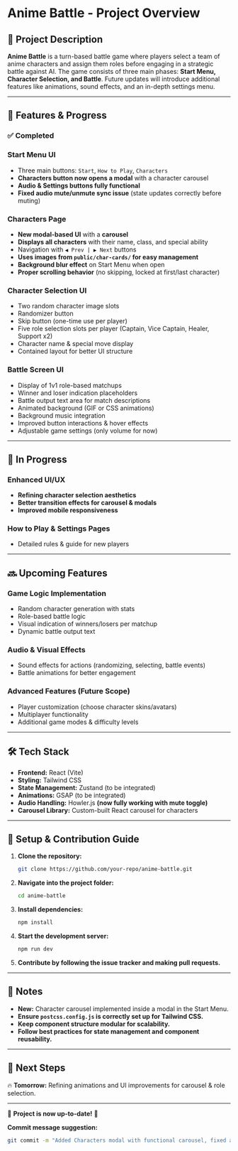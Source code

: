 # Anime Battle - Project Overview

## 📌 Project Description

**Anime Battle** is a turn-based battle game where players select a team of anime characters and assign them roles before engaging in a strategic battle against AI. The game consists of three main phases: **Start Menu, Character Selection, and Battle**. Future updates will introduce additional features like animations, sound effects, and an in-depth settings menu.

---

## 🎯 Features & Progress

### ✅ Completed

### **Start Menu UI**

- Three main buttons: `Start`, `How to Play`, `Characters`
- **Characters button now opens a modal** with a character carousel
- **Audio & Settings buttons fully functional**
- **Fixed audio mute/unmute sync issue** (state updates correctly before muting)

### **Characters Page**

- **New modal-based UI** with a **carousel**
- **Displays all characters** with their name, class, and special ability
- Navigation with `◀ Prev | ▶ Next` buttons
- **Uses images from `public/char-cards/` for easy management**
- **Background blur effect** on Start Menu when open
- **Proper scrolling behavior** (no skipping, locked at first/last character)

### **Character Selection UI**

- Two random character image slots
- Randomizer button
- Skip button (one-time use per player)
- Five role selection slots per player (Captain, Vice Captain, Healer, Support x2)
- Character name & special move display
- Contained layout for better UI structure

### **Battle Screen UI**

- Display of 1v1 role-based matchups
- Winner and loser indication placeholders
- Battle output text area for match descriptions
- Animated background (GIF or CSS animations)
- Background music integration
- Improved button interactions & hover effects
- Adjustable game settings (only volume for now)

---

## 🚧 In Progress

### **Enhanced UI/UX**

- **Refining character selection aesthetics**
- **Better transition effects for carousel & modals**
- **Improved mobile responsiveness**

### **How to Play & Settings Pages**

- Detailed rules & guide for new players

---

## 🔜 Upcoming Features

### **Game Logic Implementation**

- Random character generation with stats
- Role-based battle logic
- Visual indication of winners/losers per matchup
- Dynamic battle output text

### **Audio & Visual Effects**

- Sound effects for actions (randomizing, selecting, battle events)
- Battle animations for better engagement

### **Advanced Features (Future Scope)**

- Player customization (choose character skins/avatars)
- Multiplayer functionality
- Additional game modes & difficulty levels

---

## 🛠 Tech Stack

- **Frontend:** React (Vite)
- **Styling:** Tailwind CSS
- **State Management:** Zustand (to be integrated)
- **Animations:** GSAP (to be integrated)
- **Audio Handling:** Howler.js **(now fully working with mute toggle)**
- **Carousel Library:** Custom-built React carousel for characters

---

## 🔧 Setup & Contribution Guide

1. **Clone the repository:**
   ```sh
   git clone https://github.com/your-repo/anime-battle.git
   ```
2. **Navigate into the project folder:**
   ```sh
   cd anime-battle
   ```
3. **Install dependencies:**
   ```sh
   npm install
   ```
4. **Start the development server:**
   ```sh
   npm run dev
   ```
5. **Contribute by following the issue tracker and making pull requests.**

---

## 📌 Notes

- **New:** Character carousel implemented inside a modal in the Start Menu.
- **Ensure `postcss.config.js` is correctly set up for Tailwind CSS.**
- **Keep component structure modular for scalability.**
- **Follow best practices for state management and component reusability.**

---

## 📢 Next Steps

🔥 **Tomorrow:** Refining animations and UI improvements for carousel & role selection.

---

🚀 **Project is now up-to-date!** 🚀

**Commit message suggestion:**

```sh
git commit -m "Added Characters modal with functional carousel, fixed audio mute sync issue"
```

